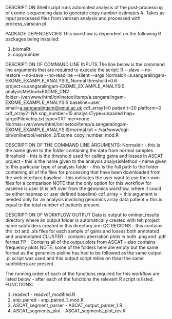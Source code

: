 DESCRIPTION
Shell script runs automated analysis of the post-processing of exome-sequencing data to generate copy number estimates
A. Takes as input processed files from varcsan analysis and processed with process_varscan.pl 

PACKAGE DEPENDENCIES
This workflow is  dependent on the following R packages being installed:
1. biomaRt
2. copynumber 

DESCRIPTION OF COMMAND LINE INPUTS
The line below is the command line arguments that are required to execute the script:
R --slave --no-restore --no-save --no-readline --silent  --args  Normaldir=a.sangaralingam-EXOME_EXAMPLE_ANALYSIS_Normal threshold=0.6 project=a.sangaralingam-EXOME_EX
AMPLE_ANALYSIS analysisMethod=EXOME_CNV folder=/var/www/html/onlinetool/temp/a.sangaralingam-EXOME_EXAMPLE_ANALYSIS baseline=user email=a.sangaralingam@qmul.ac.uk cdf_array1=0 patien
t=20 platform=0 cdf_array2=NA snp_number=15 analysisType=unpaired hap= targetFile=chip.txt type=TXT mcr=none Normal=/var/www/html/onlinetool/temp/a.sangaralingam-EXOME_EXAMPLE_ANALYS
IS/normal.txt  < /var/www/cgi-bin/onlinetool/version_2/Exome_copy_number_mod.R

DESCRIPTION OF THE COMMAND LINE ARGUMENTS:
Normaldir - this is the name given to the folder containing the data from normal samples
threshold - this is the threshold used for calling gains and losses in ASCAT 
project - this is the name given to the analysis
analysisMethod - name given to this particular type of analysis
folder - this is the full path to the folder containing all of the files for processing that have been downloaded from the web interface
baseline - this indicates the user want to use their own files for a comparison NOTE that the only option for this workflow for vaseline is user (it is left over from the genomics workflow, where it could be either hapmap or user defined baseline)
cdf_array = this argument is needed only for an analysis involving genomics array data
patient = this is equal to the total number of patients present

DESCRIPTION OF WORKFLOW OUTPUT
Data is output to ominer_results directory where an output folder is automatically created with teh project name
subfolders created in this directory are:
QC
REGIONS - this contains the .txt and .xls files for each sample of gains and losses both annotated and unannotated
CLUSTER - contains aberration plots in both .png and .pdf format
FP - Contains all of the output plots from ASCAT - also contains frequency plots
NOTE: some of the folders here are empty but the same format as the genomics pieline has had to be followed as the same output .pl script was used and this output script relies on theat the same subfolders are present.

The running order of each of the functions required for this workflow are listed below - after each of the functions the relevant R script is listed.
FUNCTIONS:

1. readvcf - readvcf_modified.R
2. snp_paired - snp_paired_1_mod.R
3. ASCAT_segment_parser - ASCAT_output_parser_1.R
4. ASCAT_segments_plot - ASCAT_segments_plot_rev.R
